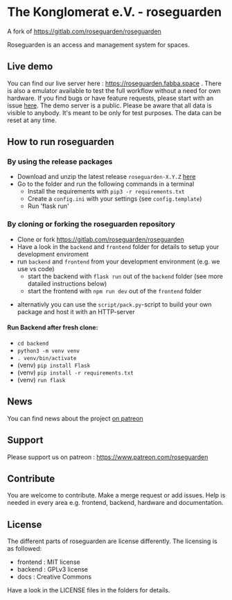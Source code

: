 # The Konglomerat e.V. - roseguarden

A fork of https://gitlab.com/roseguarden/roseguarden

Roseguarden is an access and management system for spaces.

## Live demo

You can find our live server here : https://roseguarden.fabba.space .
There is also a emulator available to test the full workflow without a need for own hardware.
If you find bugs or have feature requests, please start with an issue [here](https://gitlab.com/roseguarden/roseguarden/-/issues). 
The demo server is a public. Please be aware that all data is visible to anybody.
It's meant to be only for test purposes. The data can be reset at any time. 

## How to run roseguarden

### By using the release packages

* Download and unzip the latest release `roseguarden-X.Y.Z` [here](https://gitlab.com/roseguarden/roseguarden/-/releases) 
* Go to the folder and run the following commands in a terminal
    * Install the requirements with `pip3 -r requirements.txt`
    * Create a `config.ini` with your settings (see `config.template`) 
    * Run 'flask run'

### By cloning or forking the roseguarden repository

* Clone or fork https://gitlab.com/roseguarden/roseguarden 
* Have a look in the `backend` and `frontend` folder for details to setup your development enviroment
* run `backend` and `frontend` from your development environment (e.g. we use vs code)
    * start the backend with `flask run` out of the `backend` folder (see more datailed instructions below)
    * start the frontend with `npm run dev` out of the `frontend` folder
+ alternativly you can use the `script/pack.py`-script to build your own package and host it with an HTTP-server

#### Run Backend after fresh clone:
* `cd backend`
* `python3 -m venv venv`
* `. venv/bin/activate`
* (venv) `pip install Flask`
* (venv) `pip install -r requirements.txt`
* (venv) `run flask`

## News

You can find news about the project [on patreon](https://www.patreon.com/roseguarden)

## Support 

Please support us on patreon : https://www.patreon.com/roseguarden 

## Contribute

You are welcome to contribute. Make a merge request or add issues.
Help is needed in every area e.g. frontend, backend, hardware and documentation.

## License

The different parts of roseguarden are license differently.
The licensing is as followed:

* frontend : MIT license
* backend : GPLv3 license
* docs : Creative Commons

Have a look in the LICENSE files in the folders for details.
